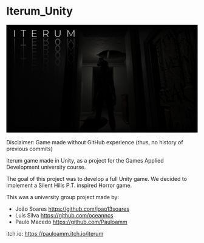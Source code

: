 # Iterum_Unity

<img src = "https://github.com/joao13soares/Iterum/blob/main/Iterum.png" width = "850">

Disclaimer: Game made without GitHub experience (thus, no history of previous commits)

Iterum game made in Unity, as a project for the Games Applied Development university course.

The goal of this project was to develop a full Unity game.
We decided to implement a Silent Hills P.T. inspired Horror game.

This was a university group project made by:
- João Soares https://github.com/joao13soares
- Luís Silva https://github.com/oceanncs
- Paulo Macedo https://github.com/Pauloamm

itch.io: https://pauloamm.itch.io/iterum
